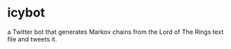 # icybot
a Twitter bot that generates Markov chains from the Lord of The Rings text file and tweets it.



